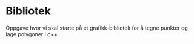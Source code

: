 # Bibliotek
Oppgave hvor vi skal starte på et grafikk-bibliotek for å tegne punkter og lage polygoner i c++
